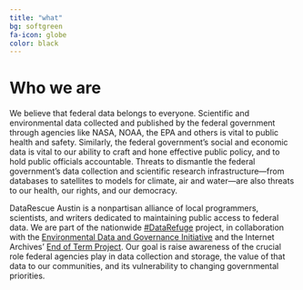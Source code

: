 ```yaml
---
title: "what"
bg: softgreen
fa-icon: globe
color: black  
---
```


# Who we are

We believe that federal data belongs to everyone. Scientific and environmental data collected and published by the federal government through agencies like NASA, NOAA, the EPA and others is vital to public health and safety. Similarly, the federal government’s social and economic data is vital to our ability to craft and hone effective public policy, and to hold public officials accountable. Threats to dismantle the federal government’s data collection and scientific research infrastructure—from databases to satellites to models for climate, air and water—are also threats to our health, our rights, and our democracy.  

DataRescue Austin is a nonpartisan alliance of local programmers, scientists, and writers dedicated to maintaining public access to federal data. We are part of the nationwide [#DataRefuge](https://www.ppehlab.org/datarefuge/) project, in collaboration with the [Environmental Data and Governance Initiative](https://envirodatagov.org/) and the Internet Archives’ [End of Term Project](http://eotarchive.cdlib.org/2016.html).  Our goal is raise awareness of the crucial role federal agencies play in data collection and storage, the value of that data to our communities, and its vulnerability to changing governmental priorities.
